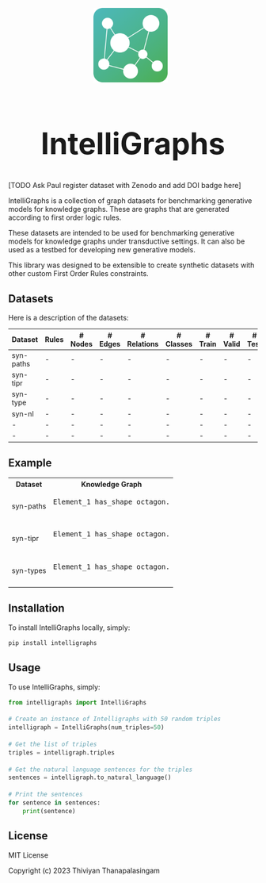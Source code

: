 <p  align="center">
    <img src="images/IntelliGraph-logo.png" width="150px;" style="max-width: 100%;  margin-right:10px;">
<p>
<h1 align="center" dir="auto" style="font-size:60px;">
    IntelliGraphs
</h1>

[TODO Ask Paul register dataset with Zenodo and add DOI badge here]

IntelliGraphs is a collection of graph datasets for benchmarking generative models for knowledge graphs. 
These are graphs that are generated according to first order logic rules.

These datasets are intended to be used for benchmarking generative models for knowledge graphs under transductive settings. 
It can also be used as a testbed for developing new generative models.

This library was designed to be extensible to create synthetic datasets with other custom First Order Rules constraints.

## Datasets

Here is a description of the datasets:

| Dataset | Rules | # Nodes | # Edges | # Relations | # Classes | # Train | # Valid | # Test |
|---------|-------------|---------|---------|-------------|-----------|---------|---------|--------|
|syn-paths|-|-|-|-| - |-|-|-|
|syn-tipr|-|-|-|-|-|-|-|-|
|syn-type|-|-|-|-|-|-|-|-|
|syn-nl|-|-|-|-|-|-|-|-|
|-|-|-|-|-|-|-|-|-|
|-|-|-|-|-|-|-|-|-|


## Example

<table>
  <tr>
    <th>Dataset</th>
    <th>Knowledge Graph</th>
  </tr>
  <tr>
    <td>syn-paths</td>
    <td><pre>
Element_1 has_shape octagon.
    </pre></td>
  </tr>
  <tr>
    <td>syn-tipr</td>
    <td><pre>
Element_1 has_shape octagon.
    </pre></td>
  </tr>
  <tr>
    <td>syn-types</td>
    <td><pre>
Element_1 has_shape octagon.
    </pre></td>
  </tr>
</table>


## Installation

To install IntelliGraphs locally, simply:

```bash
pip install intelligraphs
```

## Usage

To use IntelliGraphs, simply:
```python
from intelligraphs import IntelliGraphs

# Create an instance of Intelligraphs with 50 random triples
intelligraph = IntelliGraphs(num_triples=50)

# Get the list of triples
triples = intelligraph.triples

# Get the natural language sentences for the triples
sentences = intelligraph.to_natural_language()

# Print the sentences
for sentence in sentences:
    print(sentence)
```

## License
MIT License

Copyright (c) 2023 Thiviyan Thanapalasingam
